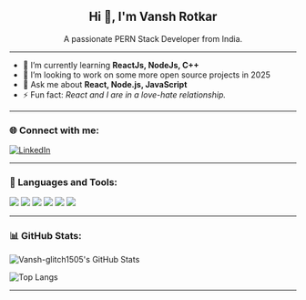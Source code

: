 <h2 align="center">Hi 👋, I'm Vansh Rotkar</h2>

<p align="center">
  A passionate PERN Stack Developer from India.
</p>

---

- 🌱 I’m currently learning **ReactJs, NodeJs, C++**
- 👯 I’m looking to work on some more open source projects in 2025
- 💬 Ask me about **React, Node.js, JavaScript**
- ⚡ Fun fact: *React and I are in a love-hate relationship.*

---

### 🌐 Connect with me:
[![LinkedIn](https://img.shields.io/badge/LinkedIn-blue?style=for-the-badge&logo=linkedin)](https://www.linkedin.com/in/vansh-rotkar-313530338/)


---

### 🧰 Languages and Tools:
<img src="https://img.shields.io/badge/C-00599C?style=flat&logo=c&logoColor=white"/>
<img src="https://img.shields.io/badge/HTML5-E34F26?style=flat&logo=html5&logoColor=white"/>
<img src="https://img.shields.io/badge/CSS3-1572B6?style=flat&logo=css3&logoColor=white"/>
<img src="https://img.shields.io/badge/JavaScript-F7DF1E?style=flat&logo=javascript&logoColor=black"/>
<img src="https://img.shields.io/badge/Node.js-339933?style=flat&logo=nodedotjs&logoColor=white"/>
<img src="https://img.shields.io/badge/React-20232A?style=flat&logo=react&logoColor=61DAFB"/>

---

### 📊 GitHub Stats:
![Vansh-glitch1505's GitHub Stats](https://github-readme-stats.vercel.app/api?username=Vansh-glitch1505&show_icons=true&theme=tokyonight)

![Top Langs](https://github-readme-stats.vercel.app/api/top-langs/?username=Vansh-glitch1505&layout=compact&theme=tokyonight)

---

